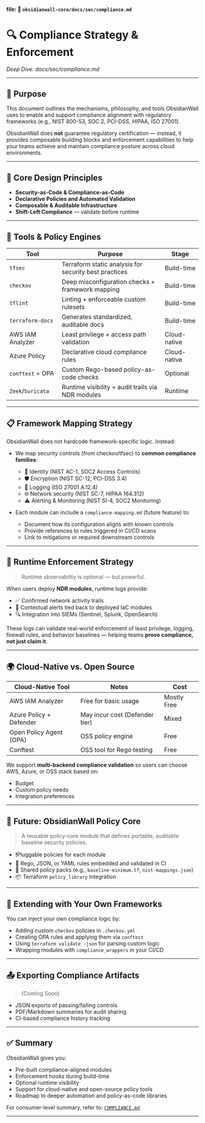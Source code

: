 
#### file: 📁 `obsidianwall-core/docs/sec/compliance.md`



# 🔍 Compliance Strategy & Enforcement  
_Deep Dive: docs/sec/compliance.md_

---

## 🎯 Purpose

This document outlines the mechanisms, philosophy, and tools ObsidianWall uses to enable and support compliance alignment with regulatory frameworks (e.g., NIST 800-53, SOC 2, PCI-DSS, HIPAA, ISO 27001).

ObsidianWall does **not** guarantee regulatory certification — instead, it provides composable building blocks and enforcement capabilities to help your teams achieve and maintain compliance posture across cloud environments.

---

## 📐 Core Design Principles

- **Security-as-Code & Compliance-as-Code**
- **Declarative Policies and Automated Validation**
- **Composable & Auditable Infrastructure**
- **Shift-Left Compliance** — validate before runtime

---

## 🧰 Tools & Policy Engines

| Tool               | Purpose                                            | Stage        |
|--------------------|----------------------------------------------------|--------------|
| `tfsec`            | Terraform static analysis for security best practices | Build-time   |
| `checkov`          | Deep misconfiguration checks + framework mapping   | Build-time   |
| `tflint`           | Linting + enforceable custom rulesets              | Build-time   |
| `terraform-docs`   | Generates standardized, auditable docs             | Build-time   |
| AWS IAM Analyzer   | Least privilege + access path validation           | Cloud-native |
| Azure Policy        | Declarative cloud compliance rules                 | Cloud-native |
| `conftest` + OPA   | Custom Rego-based policy-as-code checks            | Optional     |
| `Zeek`/`Suricata`  | Runtime visibility + audit trails via NDR modules  | Runtime      |

---

## 📋 Framework Mapping Strategy

ObsidianWall does not hardcode framework-specific logic. Instead:

- We map security controls (from checkov/tfsec) to **common compliance families**:
  - 🔐 Identity (NIST AC-1, SOC2 Access Controls)
  - 🛡️ Encryption (NIST SC-12, PCI-DSS 3.4)
  - 📜 Logging (ISO 27001 A.12.4)
  - 🌐 Network security (NIST SC-7, HIPAA 164.312)
  - ⚠️ Alerting & Monitoring (NIST SI-4, SOC2 Monitoring)

- Each module can include a `compliance-mapping.md` (future feature) to:
  - Document how its configuration aligns with known controls
  - Provide references to rules triggered in CI/CD scans
  - Link to mitigations or required downstream controls

---

## 🧱 Runtime Enforcement Strategy

> Runtime observability is optional — but powerful.

When users deploy **NDR modules**, runtime logs provide:

- ✅ Confirmed network activity trails
- 🧩 Contextual alerts tied back to deployed IaC modules
- 🔍 Integration into SIEMs (Sentinel, Splunk, OpenSearch)

These logs can validate real-world enforcement of least privilege, logging, firewall rules, and behavior baselines — helping teams **prove compliance, not just claim it**.

---

## 🌍 Cloud-Native vs. Open Source

| Cloud-Native Tool     | Notes                        | Cost              |
|------------------------|------------------------------|-------------------|
| AWS IAM Analyzer       | Free for basic usage         | Mostly Free       |
| Azure Policy + Defender| May incur cost (Defender tier)| Mixed             |
| Open Policy Agent (OPA)| OSS policy engine            | Free              |
| Conftest               | OSS tool for Rego testing     | Free              |

We support **multi-backend compliance validation** so users can choose AWS, Azure, or OSS stack based on:
- Budget
- Custom policy needs
- Integration preferences

---

## 🧠 Future: ObsidianWall Policy Core

> A reusable policy-core module that defines portable, auditable baseline security policies.

- ❗Pluggable policies for each module
- 🔄 Rego, JSON, or YAML rules embedded and validated in CI
- 📁 Shared policy packs (e.g., `baseline-minimum.tf`, `nist-mappings.json`)
- 📦 Terraform `policy_library` integration

---

## 🔗 Extending with Your Own Frameworks

You can inject your own compliance logic by:

- Adding custom `checkov` policies in `.checkov.yml`
- Creating OPA rules and applying them via `conftest`
- Using `terraform validate -json` for parsing custom logic
- Wrapping modules with `compliance_wrappers` in your CI/CD

---

## 📤 Exporting Compliance Artifacts

> (Coming Soon)

- JSON exports of passing/failing controls
- PDF/Markdown summaries for audit sharing
- CI-based compliance history tracking

---

## ✅ Summary

ObsidianWall gives you:

- Pre-built compliance-aligned modules
- Enforcement hooks during build-time
- Optional runtime visibility
- Support for cloud-native and open-source policy tools
- Roadmap to deeper automation and policy-as-code libraries

For consumer-level summary, refer to: [`COMPLIANCE.md`](obsidianwall-core/COMPLIANCE.md)

---


